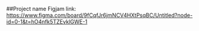 ##Project name
Figjam link: https://www.figma.com/board/9fCqfJr6jmNCV4HXtPsqBC/Untitled?node-id=0-1&t=hO4nfk5TZEvklGWE-1

